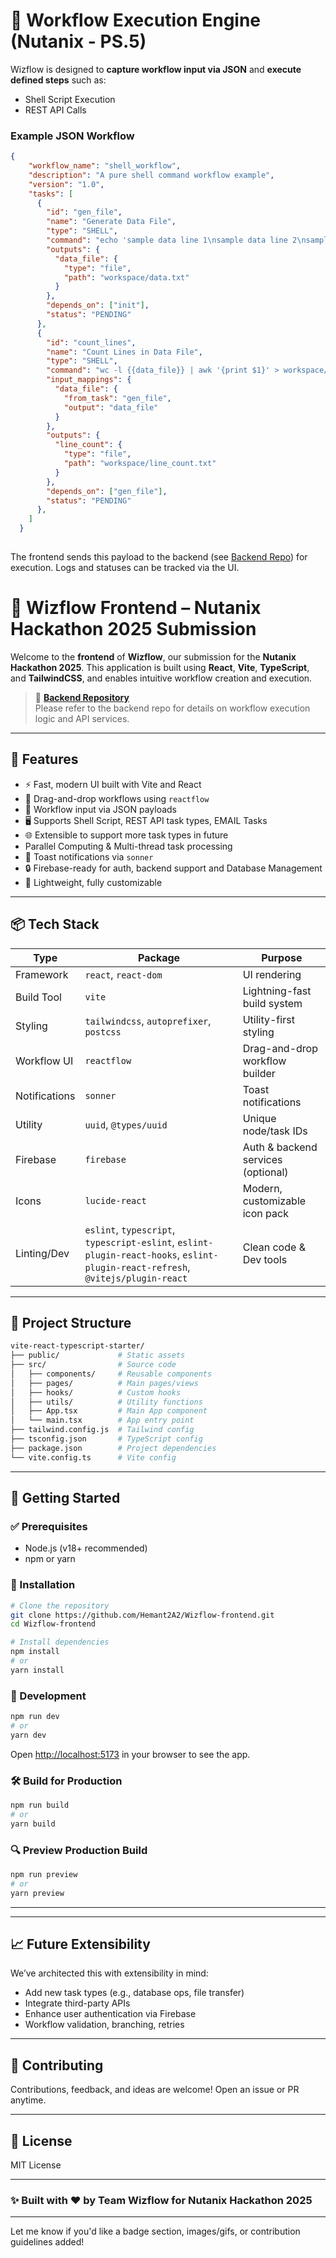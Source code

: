 # 🔌 Workflow Execution Engine (Nutanix - PS.5)

Wizflow is designed to **capture workflow input via JSON** and **execute defined steps** such as:

- Shell Script Execution
- REST API Calls

### Example JSON Workflow

```json
{
    "workflow_name": "shell_workflow",
    "description": "A pure shell command workflow example",
    "version": "1.0",
    "tasks": [
      {
        "id": "gen_file",
        "name": "Generate Data File",
        "type": "SHELL",
        "command": "echo 'sample data line 1\nsample data line 2\nsample data line 3' > workspace/data.txt",
        "outputs": {
          "data_file": {
            "type": "file",
            "path": "workspace/data.txt"
          }
        },
        "depends_on": ["init"],
        "status": "PENDING"
      },
      {
        "id": "count_lines",
        "name": "Count Lines in Data File",
        "type": "SHELL",
        "command": "wc -l {{data_file}} | awk '{print $1}' > workspace/line_count.txt",
        "input_mappings": {
          "data_file": {
            "from_task": "gen_file",
            "output": "data_file"
          }
        },
        "outputs": {
          "line_count": {
            "type": "file",
            "path": "workspace/line_count.txt"
          }
        },
        "depends_on": ["gen_file"],
        "status": "PENDING"
      },
    ]
  }
  
```

The frontend sends this payload to the backend (see [Backend Repo](https://github.com/Hemant2A2/Wizflow)) for execution. Logs and statuses can be tracked via the UI.

# 🚀 Wizflow Frontend – Nutanix Hackathon 2025 Submission

Welcome to the **frontend** of **Wizflow**, our submission for the **Nutanix Hackathon 2025**. This application is built using **React**, **Vite**, **TypeScript**, and **TailwindCSS**, and enables intuitive workflow creation and execution.

> 🔗 **[Backend Repository](https://github.com/Hemant2A2/Wizflow)**  
> Please refer to the backend repo for details on workflow execution logic and API services.

---

## 📌 Features

- ⚡ Fast, modern UI built with Vite and React
- 🧩 Drag-and-drop workflows using `reactflow`
- 🔁 Workflow input via JSON payloads
- 🖥️ Supports Shell Script, REST API task types, EMAIL Tasks
- 🌐 Extensible to support more task types in future
- Parallel Computing & Multi-thread task processing
- 🔔 Toast notifications via `sonner`
- 🔒 Firebase-ready for auth, backend support and Database Management
- 🧠 Lightweight, fully customizable

---

## 📦 Tech Stack

| Type             | Package                       | Purpose                             |
|------------------|-------------------------------|-------------------------------------|
| Framework        | `react`, `react-dom`          | UI rendering                        |
| Build Tool       | `vite`                        | Lightning-fast build system         |
| Styling          | `tailwindcss`, `autoprefixer`, `postcss` | Utility-first styling           |
| Workflow UI      | `reactflow`                   | Drag-and-drop workflow builder      |
| Notifications    | `sonner`                      | Toast notifications                 |
| Utility          | `uuid`, `@types/uuid`         | Unique node/task IDs                |
| Firebase         | `firebase`                    | Auth & backend services (optional)  |
| Icons            | `lucide-react`                | Modern, customizable icon pack      |
| Linting/Dev      | `eslint`, `typescript`, `typescript-eslint`, `eslint-plugin-react-hooks`, `eslint-plugin-react-refresh`, `@vitejs/plugin-react` | Clean code & Dev tools |

---

## 📁 Project Structure

```bash
vite-react-typescript-starter/
├── public/             # Static assets
├── src/                # Source code
│   ├── components/     # Reusable components
│   ├── pages/          # Main pages/views
│   ├── hooks/          # Custom hooks
│   ├── utils/          # Utility functions
│   ├── App.tsx         # Main App component
│   └── main.tsx        # App entry point
├── tailwind.config.js  # Tailwind config
├── tsconfig.json       # TypeScript config
├── package.json        # Project dependencies
└── vite.config.ts      # Vite config
```

---

## 🚀 Getting Started

### ✅ Prerequisites

- Node.js (v18+ recommended)
- npm or yarn

### 🔧 Installation

```bash
# Clone the repository
git clone https://github.com/Hemant2A2/Wizflow-frontend.git
cd Wizflow-frontend

# Install dependencies
npm install
# or
yarn install
```

### 📱 Development

```bash
npm run dev
# or
yarn dev
```

Open [http://localhost:5173](http://localhost:5173) in your browser to see the app.

### 🛠️ Build for Production

```bash
npm run build
# or
yarn build
```

### 🔍 Preview Production Build

```bash
npm run preview
# or
yarn preview
```
---



---

## 📈 Future Extensibility

We’ve architected this with extensibility in mind:

- Add new task types (e.g., database ops, file transfer)
- Integrate third-party APIs
- Enhance user authentication via Firebase
- Workflow validation, branching, retries

---

## 🤝 Contributing

Contributions, feedback, and ideas are welcome! Open an issue or PR anytime.

---

## 📄 License

MIT License

---

### ✨ Built with ❤️ by Team Wizflow for Nutanix Hackathon 2025


---

Let me know if you'd like a badge section, images/gifs, or contribution guidelines added!
